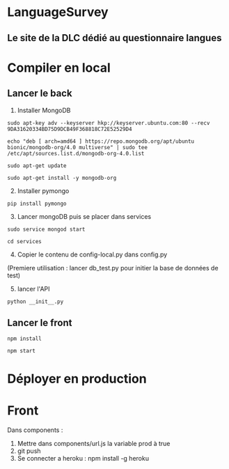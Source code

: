 # LanguageSurvey
## Le site de la DLC dédié au questionnaire langues

# Compiler en local
## Lancer le back

1) Installer MongoDB

```
sudo apt-key adv --keyserver hkp://keyserver.ubuntu.com:80 --recv 9DA31620334BD75D9DCB49F368818C72E52529D4
```

```
echo "deb [ arch=amd64 ] https://repo.mongodb.org/apt/ubuntu bionic/mongodb-org/4.0 multiverse" | sudo tee /etc/apt/sources.list.d/mongodb-org-4.0.list
```
```
sudo apt-get update
```
```
sudo apt-get install -y mongodb-org
```

2) Installer pymongo
```
pip install pymongo
```

3) Lancer mongoDB puis se placer dans services
```
sudo service mongod start
```
```
cd services
```

4) Copier le contenu de config-local.py dans config.py

(Premiere utilisation : lancer db_test.py pour initier la base de données de test)

5) lancer l'API
```
python __init__.py
```

## Lancer le front

```
npm install
```
```
npm start
```


# Déployer en production
# Front

Dans components :
1) Mettre dans components/url.js la variable prod à true
2) git push
3) Se connecter a heroku :
npm install -g heroku
